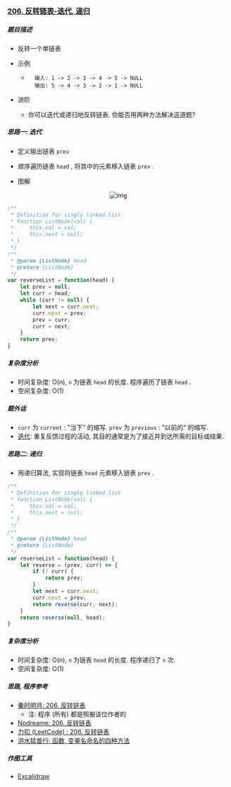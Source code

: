 ### [206. 反转链表-迭代, 递归](https://leetcode-cn.com/problems/reverse-linked-list/)

##### 题目描述

* 反转一个单链表

* 示例

    * ```example
        输入: 1 -> 2 -> 3 -> 4 -> 5 -> NULL
        输出: 5 -> 4 -> 3 -> 2 -> 1 -> NULL
        ```

* 进阶

    * 你可以迭代或递归地反转链表. 你能否用两种方法解决这道题?



##### 思路一: 迭代

* 定义输出链表 `prev`
* 顺序遍历链表 `head` , 将其中的元素移入链表 `prev` .

* 图解

<div align = center>
    <img src = "https://github.com/sctang0/DataStructure-LeetCode/blob/main/images/01.array-linkList/01.001.01.png" alt = "img">
</div>


```javascript
/**
 * Definition for singly linked list
 * function ListNode(val) {
 *     this.val = val;
 *     this.next = null;
 * }
 */
/**
 * @param {ListNode} head
 * @return {ListNode}
 */
var reverseList = function(head) {
    let prev = null;
    let curr = head;
    while (curr != null) {
        let next = curr.next;
        curr.next = prev;
        prev = curr;
        curr = next;
    }
    return prev;
}
```

##### 复杂度分析

* 时间复杂度: O(n), `n` 为链表 `head` 的长度. 程序遍历了链表 `head` .
* 空间复杂度: O(1)

##### 题外话

* `curr` 为 `current` : "当下" 的缩写. `prev` 为 `previous` : "以前的" 的缩写.
* [迭代](https://zh.wikipedia.org/wiki/%E8%BF%AD%E4%BB%A3): 重复反馈过程的活动, 其目的通常是为了接近并到达所需的目标或结果.



##### 思路二: 递归

* 用递归算法, 实现将链表 `head` 元素移入链表 `prev` .

```javascript
/**
 * Definition for singly linked list
 * function ListNode(val) {
 *     this.val = val;
 *     this.next = null;
 * }
 */
/**
 * @param {ListNode} head
 * @return {ListNode}
 */
var reverseList = function(head) {
    let reverse = (prev, curr) => {
        if (! curr) {
            return prev;
        }
        let next = curr.next;
        curr.next = prev;
        return reverse(curr, next);
    }
    return reverse(null, head);
}
```

##### 复杂度分析

* 时间复杂度: O(n), `n` 为链表 `head` 的长度. 程序递归了 `n` 次.
* 空间复杂度: O(1)



##### 思路, 程序参考

* [秦时明月: 206. 反转链表](https://leetcode-cn.com/problems/reverse-linked-list/solution/206-fan-zhuan-lian-biao-by-alexer-660/)
    * 注: 程序 (所有) 都是照搬该位作者的
* [Nodreame: 206. 反转链表](https://leetcode-cn.com/problems/reverse-linked-list/solution/js-san-chong-jie-fa-di-gui-wei-di-gui-die-dai-by-n/)
* [力扣 (LeetCode) : 206. 反转链表](https://leetcode-cn.com/problems/reverse-linked-list/solution/fan-zhuan-lian-biao-by-leetcode/)
* [洪水猛兽行: 函数, 变量名命名的四种方法](https://blog.csdn.net/yuhengyue/article/details/78464448)

##### 作图工具

* [Excalidraw](https://excalidraw.com/)